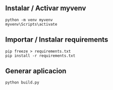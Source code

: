 ## Instalar / Activar myvenv
```
python -m venv myvenv
myvenv\Scripts\activate
```
## Importar / Instalar requirements
```
pip freeze > requirements.txt
pip install -r requirements.txt
```
## Generar aplicacion
```
python build.py
```